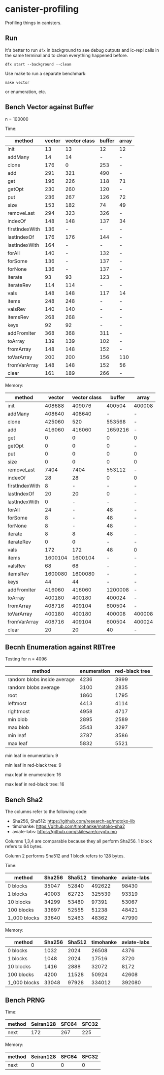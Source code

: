 # canister-profiling

Profiling things in canisters.

## Run

It's better to run `dfx` in background to see debug outputs and ic-repl calls in the same terminal and to clean everything happened before.
```
dfx start --background --clean
```
Use make to run a separate benchmark:
```
make vector
```
or enumeration, etc.

## Bench Vector against Buffer

n = 100000

Time:

|method|vector|vector class|buffer|array|
|---|---|---|---|---|
|init|13|13|12|12|
|addMany|14|14|-|-|
|clone|176|0|253|-|
|add|291|321|490|-|
|get|196|226|118|71|
|getOpt|230|260|120|-|
|put|236|267|126|72|
|size|153|182|74|49|
|removeLast|294|323|326|-|
|indexOf|148|148|137|34|
|firstIndexWith|136|-|-|-|
|lastIndexOf|176|176|144|-|
|lastIndexWith|164|-|-|-|
|forAll|140|-|132|-|
|forSome|136|-|137|-|
|forNone|136|-|137|-|
|iterate|93|93|123|-|
|iterateRev|114|114|-|-|
|vals|148|148|117|14|
|items|248|248|-|-|
|valsRev|140|140|-|-|
|itemsRev|268|268|-|-|
|keys|92|92|-|-|
|addFromIter|368|368|311|-|
|toArray|139|139|102|-|
|fromArray|148|148|152|-|
|toVarArray|200|200|156|110|
|fromVarArray|148|148|152|56|
|clear|161|189|266|-|

Memory:

|method|vector|vector class|buffer|array|
|---|---|---|---|---|
|init|408688|409076|400504|400008|
|addMany|408640|408640|-|-|
|clone|425060|520|553568|-|
|add|416060|416060|1659216|-|
|get|0|0|0|0|
|getOpt|0|0|0|-|
|put|0|0|0|0|
|size|0|0|0|0|
|removeLast|7404|7404|553112|-|
|indexOf|28|28|0|0|
|firstIndexWith|8|-|-|-|
|lastIndexOf|20|20|0|-|
|lastIndexWith|0|-|-|-|
|forAll|24|-|48|-|
|forSome|8|-|48|-|
|forNone|8|-|48|-|
|iterate|8|8|48|-|
|iterateRev|0|0|-|-|
|vals|172|172|48|0|
|items|1600104|1600104|-|-|
|valsRev|68|68|-|-|
|itemsRev|1600080|1600080|-|-|
|keys|44|44|-|-|
|addFromIter|416060|416060|1200008|-|
|toArray|400180|400180|400024|-|
|fromArray|408716|409104|600504|-|
|toVarArray|400180|400180|400008|400008|
|fromVarArray|408716|409104|600504|400024|
|clear|20|20|40|-|

## Becnh Enumeration against RBTree

Testing for n = 4096

|method|enumeration|red-black tree|
|---|---|---|
|random blobs inside average|4236|3999|
|random blobs average|3100|2835|
|root|1860|1795|
|leftmost|4413|4114|
|rightmost|4958|4717|
|min blob|2895|2589|
|max blob|3543|3297|
|min leaf|3787|3586|
|max leaf|5832|5521|

min leaf in enumeration: 9

min leaf in red-black tree: 9

max leaf in enumeration: 16

max leaf in red-black tree: 16

## Bench Sha2

The columns refer to the following code:

* Sha256, Sha512: https://github.com/research-ag/motoko-lib
* timohanke: https://github.com/timohanke/motoko-sha2
* aviate-labs: https://github.com/skilesare/crypto.mo

Columns 1,3,4 are comparable because they all perform Sha256. 1 block refers to 64 bytes.

Column 2 performs Sha512 and 1 block refers to 128 bytes.

Time:

|method|Sha256|Sha512|timohanke|aviate-labs|
|---|---|---|---|---|
|0 blocks|35047|52840|492622|98430|
|1 blocks|40003|62723|325539|93319|
|10 blocks|34299|53480|97391|53067|
|100 blocks|33697|52555|51238|48421|
|1_000 blocks|33640|52463|48362|47990|

Memory:

|method|Sha256|Sha512|timohanke|aviate-labs|
|---|---|---|---|---|
|0 blocks|1032|2024|26508|4376|
|1 blocks|1048|2024|17516|3720|
|10 blocks|1416|2888|32072|8172|
|100 blocks|4200|11528|50924|42608|
|1_000 blocks|33048|97928|334012|392080|

## Bench PRNG

Time:

|method|Seiran128|SFC64|SFC32|
|---|---|---|---|
|next|172|267|225|

Memory:

|method|Seiran128|SFC64|SFC32|
|---|---|---|---|
|next|0|0|0|
